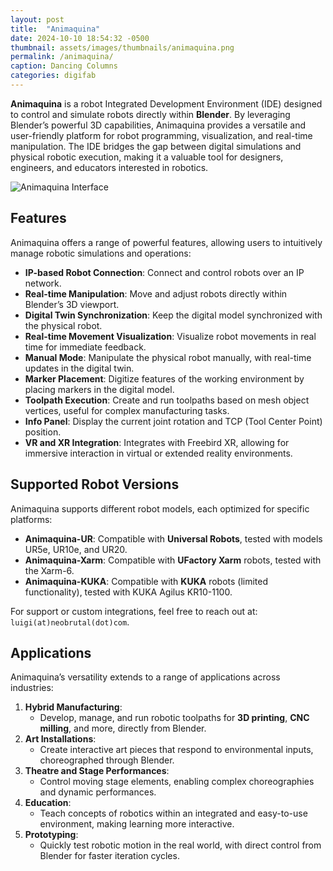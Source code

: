```yaml
---
layout: post
title:  "Animaquina"
date: 2024-10-10 18:54:32 -0500
thumbnail: assets/images/thumbnails/animaquina.png
permalink: /animaquina/
caption: Dancing Columns
categories: digifab
---
```

**Animaquina** is a robot Integrated Development Environment (IDE) designed to control and simulate robots directly within **Blender**. By leveraging Blender’s powerful 3D capabilities, Animaquina provides a versatile and user-friendly platform for robot programming, visualization, and real-time manipulation. The IDE bridges the gap between digital simulations and physical robotic execution, making it a valuable tool for designers, engineers, and educators interested in robotics.

![Animaquina Interface](assets/images/animaquina/interface.jpg)

## Features

Animaquina offers a range of powerful features, allowing users to intuitively manage robotic simulations and operations:

- **IP-based Robot Connection**: Connect and control robots over an IP network.
- **Real-time Manipulation**: Move and adjust robots directly within Blender’s 3D viewport.
- **Digital Twin Synchronization**: Keep the digital model synchronized with the physical robot.
- **Real-time Movement Visualization**: Visualize robot movements in real time for immediate feedback.
- **Manual Mode**: Manipulate the physical robot manually, with real-time updates in the digital twin.
- **Marker Placement**: Digitize features of the working environment by placing markers in the digital model.
- **Toolpath Execution**: Create and run toolpaths based on mesh object vertices, useful for complex manufacturing tasks.
- **Info Panel**: Display the current joint rotation and TCP (Tool Center Point) position.
- **VR and XR Integration**: Integrates with Freebird XR, allowing for immersive interaction in virtual or extended reality environments.

## Supported Robot Versions

Animaquina supports different robot models, each optimized for specific platforms:

- **Animaquina-UR**: Compatible with **Universal Robots**, tested with models UR5e, UR10e, and UR20.
- **Animaquina-Xarm**: Compatible with **UFactory Xarm** robots, tested with the Xarm-6.
- **Animaquina-KUKA**: Compatible with **KUKA** robots (limited functionality), tested with KUKA Agilus KR10-1100.

For support or custom integrations, feel free to reach out at: `luigi(at)neobrutal(dot)com`.

## Applications

Animaquina’s versatility extends to a range of applications across industries:

1. **Hybrid Manufacturing**: 
    - Develop, manage, and run robotic toolpaths for **3D printing**, **CNC milling**, and more, directly from Blender.
2. **Art Installations**: 
    - Create interactive art pieces that respond to environmental inputs, choreographed through Blender.
3. **Theatre and Stage Performances**: 
    - Control moving stage elements, enabling complex choreographies and dynamic performances.
4. **Education**: 
    - Teach concepts of robotics within an integrated and easy-to-use environment, making learning more interactive.
5. **Prototyping**: 
    - Quickly test robotic motion in the real world, with direct control from Blender for faster iteration cycles.
